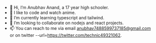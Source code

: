 - 👋 Hi, I’m Anubhav Anand, a 17 year high schooler.
- 👀 I like to code and watch anime.
- 🌱 I’m currently learning typescript and tailwind.
- 💞️ I’m looking to collaborate on nodejs and react projects.
- 📫 You can reach to me via email anubhav7488599737185@gmail.com or on twitter --url=https://twitter.com/technic49321062.

